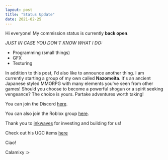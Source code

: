 ```yaml
---
layout: post
title: "Status Update"
date: 2021-02-25
---
```


Hi everyone! My commission status is currently **back open**.

*JUST IN CASE YOU DON'T KNOW WHAT I DO:*
* Programming (small things)
* GFX
* Texturing

In addition to this post, I'd also like to announce another thing.
I am currently starting a group of my own called **Nazomeita**. It's an ancient Japanese styled MMORPG with many elements you've seen from other games! Should you choose to become a powerful shogun or a spirit seeking vengeance? The choice is yours. Partake adventures worth taking!

You can join the Discord [here](https://discord.gg/je95XFa8Yq).

You can also join the Roblox group [here](https://www.roblox.com/groups/8928365/Nazomeita#!/).

Thank you to [inkwaves](https://www.roblox.com/users/83855370/profile) for investing and building for us! 

Check out his UGC items [here](https://www.roblox.com/catalog?Category=13&Subcategory=40&CreatorName=inkwaves)

Ciao!

Calamixy :>